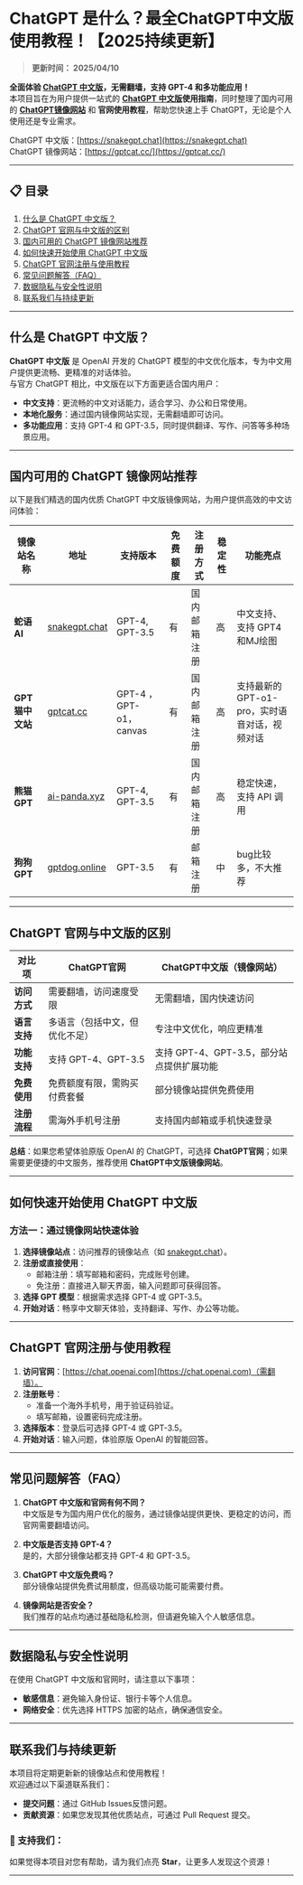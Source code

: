 # ChatGPT 是什么？最全ChatGPT中文版使用教程！【2025持续更新】

> **更新时间： 2025/04/10**    

**全面体验 [ChatGPT 中文版](https://snakegpt.chat)，无需翻墙，支持 GPT-4 和多功能应用！**  
本项目旨在为用户提供一站式的 **[ChatGPT 中文版](https://snakegpt.chat)使用指南**，同时整理了国内可用的 **[ChatGPT镜像网站](https://snakegpt.chat)** 和 **官网使用教程**，帮助您快速上手 ChatGPT，无论是个人使用还是专业需求。

ChatGPT 中文版：[https://snakegpt.chat](https://snakegpt.chat)   
ChatGPT 镜像网站：[https://gptcat.cc/](https://gptcat.cc/)

---

## 📋 目录
1. [什么是 ChatGPT 中文版？](#什么是-chatgpt-中文版)
2. [ChatGPT 官网与中文版的区别](#chatgpt-官网与中文版的区别)
3. [国内可用的 ChatGPT 镜像网站推荐](#国内可用的-chatgpt-镜像网站推荐)
4. [如何快速开始使用 ChatGPT 中文版](#如何快速开始使用-chatgpt-中文版)
5. [ChatGPT 官网注册与使用教程](#chatgpt-官网注册与使用教程)
5. [常见问题解答（FAQ）](#常见问题解答faq)
7. [数据隐私与安全性说明](#数据隐私与安全性说明)
8. [联系我们与持续更新](#联系我们与持续更新)

---

## 什么是 ChatGPT 中文版？

**ChatGPT 中文版** 是 OpenAI 开发的 ChatGPT 模型的中文优化版本，专为中文用户提供更流畅、更精准的对话体验。  
与官方 ChatGPT 相比，中文版在以下方面更适合国内用户：

- **中文支持**：更流畅的中文对话能力，适合学习、办公和日常使用。
- **本地化服务**：通过国内镜像网站实现，无需翻墙即可访问。
- **多功能应用**：支持 GPT-4 和 GPT-3.5，同时提供翻译、写作、问答等多种场景应用。
---

## 国内可用的 ChatGPT 镜像网站推荐

以下是我们精选的国内优质 ChatGPT 中文版镜像网站，为用户提供高效的中文访问体验：   

| 镜像站名称           | 地址                      | 支持版本       | 免费额度   | 注册方式       | 稳定性 | 功能亮点 |
|----------------------|---------------------------|---------------|-----------|---------------|-------|---------|
| **蛇语 AI**         | [snakegpt.chat](https://snakegpt.chat) | GPT-4, GPT-3.5 | 有 | 国内邮箱注册 | 高     | 中文支持、支持 GPT4 和MJ绘图 |
| **GPT 猫中文站**     | [gptcat.cc](https://gptcat.cc)      | GPT-4 ，GPT-o1，canvas       | 有 | 国内邮箱注册     | 高     | 支持最新的GPT-o1-pro，实时语音对话，视频对话|
| **熊猫 GPT**         | [ai-panda.xyz](https://gptpanda.net/login?invite_code=34137c47) | GPT-4, GPT-3.5 | 有 | 国内邮箱注册 | 高     | 稳定快速，支持 API 调用 |
| **狗狗 GPT**         | [gptdog.online](https://gptdog.online) | GPT-3.5      | 有 | 邮箱注册     | 中     | bug比较多，不大推荐 |

---

## ChatGPT 官网与中文版的区别

| **对比项**       | **ChatGPT官网**              | **ChatGPT中文版（镜像网站）**  |
|------------------|-----------------------------|---------------------------------|
| **访问方式**     | 需要翻墙，访问速度受限         | 无需翻墙，国内快速访问          |
| **语言支持**     | 多语言（包括中文，但优化不足） | 专注中文优化，响应更精准        |
| **功能支持**     | 支持 GPT-4、GPT-3.5          | 支持 GPT-4、GPT-3.5，部分站点提供扩展功能 |
| **免费使用**     | 免费额度有限，需购买付费套餐   | 部分镜像站提供免费使用          |
| **注册流程**     | 需海外手机号注册              | 支持国内邮箱或手机快速登录              |

**总结**：如果您希望体验原版 OpenAI 的 ChatGPT，可选择 **ChatGPT官网**；如果需要更便捷的中文服务，推荐使用 **ChatGPT中文版镜像网站**。


---

## 如何快速开始使用 ChatGPT 中文版

### **方法一：通过镜像网站快速体验**
1. **选择镜像站点**：访问推荐的镜像站点（如 [snakegpt.chat](https://snakegpt.chat)）。
2. **注册或直接使用**：
   - 邮箱注册：填写邮箱和密码，完成账号创建。
   - 免注册：直接进入聊天界面，输入问题即可获得回答。
3. **选择 GPT 模型**：根据需求选择 GPT-4 或 GPT-3.5。
4. **开始对话**：畅享中文聊天体验，支持翻译、写作、办公等功能。

---

## ChatGPT 官网注册与使用教程

1. **访问官网**：[https://chat.openai.com](https://chat.openai.com)（需翻墙）。
2. **注册账号**：
   - 准备一个海外手机号，用于验证码验证。
   - 填写邮箱，设置密码完成注册。
3. **选择版本**：登录后可选择 GPT-4 或 GPT-3.5。
4. **开始对话**：输入问题，体验原版 OpenAI 的智能回答。

---

## 常见问题解答（FAQ）

1. **ChatGPT 中文版和官网有何不同？**  
   中文版是专为国内用户优化的服务，通过镜像站提供更快、更稳定的访问，而官网需要翻墙访问。

2. **中文版是否支持 GPT-4？**  
   是的，大部分镜像站都支持 GPT-4 和 GPT-3.5。

3. **ChatGPT 中文版免费吗？**  
   部分镜像站提供免费试用额度，但高级功能可能需要付费。

4. **镜像网站是否安全？**  
   我们推荐的站点均通过基础隐私检测，但请避免输入个人敏感信息。

---

## 数据隐私与安全性说明

在使用 ChatGPT 中文版和官网时，请注意以下事项：
- **敏感信息**：避免输入身份证、银行卡等个人信息。
- **网络安全**：优先选择 HTTPS 加密的站点，确保通信安全。

---

## 联系我们与持续更新

本项目将定期更新新的镜像站点和使用教程！  
欢迎通过以下渠道联系我们：
- **提交问题**：通过 GitHub Issues反馈问题。
- **贡献资源**：如果您发现其他优质站点，可通过 Pull Request 提交。

### 🌟 支持我们：
如果觉得本项目对您有帮助，请为我们点亮 **Star**，让更多人发现这个资源！

---
                                     
                 
                                                                                                                           